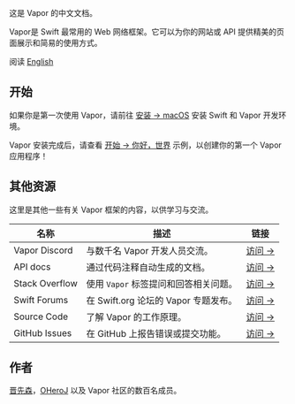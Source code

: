 这是 Vapor 的中文文档。

Vapor是 Swift 最常用的 Web 网络框架。它可以为你的网站或 API 提供精美的页面展示和简易的使用方式。

阅读 [English](https://docs.vapor.codes/4.0/)

## 开始

如果你是第一次使用 Vapor，请前往 [安装 → macOS](install/macos.md) 安装 Swift 和 Vapor 开发环境。

Vapor 安装完成后，请查看 [开始 → 你好，世界](hello-world.md) 示例，以创建你的第一个 Vapor 应用程序！


## 其他资源

这里是其他一些有关 Vapor 框架的内容，以供学习与交流。

| 名称          | 描述                                      | 链接                                          |
|----------------|--------------------------------------------------|-----------------------------------------------------------------|
| Vapor Discord  | 与数千名 Vapor 开发人员交流。         | [访问 &rarr;](http://vapor.team)                               |
| API docs       | 通过代码注释自动生成的文档。 | [访问 &rarr;](http://api.vapor.codes)                          |
| Stack Overflow | 使用 `Vapor` 标签提问和回答相关问题。  | [访问 &rarr;](http://stackoverflow.com/questions/tagged/vapor) |
| Swift Forums  |在 Swift.org 论坛的 Vapor 专题发布。   | [访问 &rarr;](https://forums.swift.org/c/related-projects/vapor)           |
| Source Code    | 了解 Vapor 的工作原理。              | [访问 &rarr;](https://github.com/vapor/vapor)                  |
| GitHub Issues  | 在 GitHub 上报告错误或提交功能。      | [访问 &rarr;](https://github.com/vapor/vapor/issues)           |


## 作者

[晋先森](mailto:hi@jinxiansen.com)，[OHeroJ](https://github.com/OHeroJ) 以及 Vapor 社区的数百名成员。

